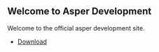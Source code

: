 ## Welcome to Asper Development
Welcome to the official asper development site. 
- [Download](Download)
